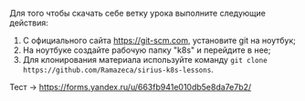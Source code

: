 Для того чтобы скачать себе ветку урока выполните следующие действия:

1. С официального сайта https://git-scm.com, установите git на ноутбук;
2. На ноутбуке создайте рабочую папку "k8s" и перейдите в нее;
3. Для клонирования материала используйте команду ```git clone https://github.com/Ramazeca/sirius-k8s-lessons```.

Тест -> https://forms.yandex.ru/u/663fb941e010db5e8da7e7b2/
